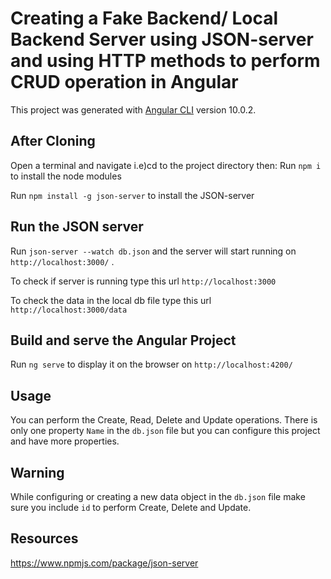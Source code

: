 # Creating a Fake Backend/ Local Backend Server using JSON-server and using HTTP methods to perform CRUD operation in Angular 

This project was generated with [Angular CLI](https://github.com/angular/angular-cli) version 10.0.2.

## After Cloning
Open a terminal and navigate i.e)cd to the project directory then:
Run `npm i` to install the node modules

Run `npm install -g json-server` to install the JSON-server

## Run the JSON server
Run `json-server --watch db.json` and the server will start running on `http://localhost:3000/` .

To check if server is running type this url
`http://localhost:3000`

To check the data in the local db file type this url `http://localhost:3000/data`


## Build and serve the Angular Project
Run `ng serve` to display it on the browser on `http://localhost:4200/`


## Usage
You can perform the Create, Read, Delete and Update operations. There is only one property `Name` in the `db.json` file but you can configure this project and have more properties.

## Warning
While configuring or creating a new data object in the `db.json` file make sure you include `id` to perform Create, Delete and Update. 

## Resources
https://www.npmjs.com/package/json-server



